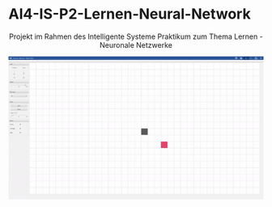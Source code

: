 # AI4-IS-P2-Lernen-Neural-Network
<div align="center">

Projekt im Rahmen des Intelligente Systeme Praktikum zum Thema Lernen - Neuronale Netzwerke

![](https://github.com/BAAMMM1/AI4-IS-P2-Lernen/blob/master/teaser.gif)

</div>
